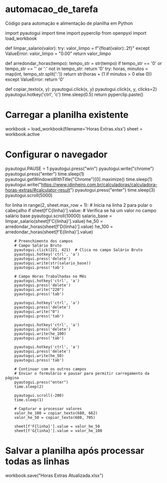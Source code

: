 # automacao_de_tarefa
Código para automação e alimentação de planilha em Python


import pyautogui
import time
import pyperclip
from openpyxl import load_workbook

def limpar_salario(valor):
    try:
        valor_limpo = f"{float(valor):.2f}"
    except ValueError:
        valor_limpo = "0.00"
    return valor_limpo

def arredondar_horas(tempo):
    tempo_str = str(tempo)
    if tempo_str == '0' or tempo_str == '' or ':' not in tempo_str:
        return '0'
    try:
        horas, minutos = map(int, tempo_str.split(':'))
        return str(horas + (1 if minutos > 0 else 0))
    except ValueError:
        return '0'
    
def copiar_texto(x, y):
    pyautogui.click(x, y)
    pyautogui.click(x, y, clicks=2)
    pyautogui.hotkey('ctrl', 'c')
    time.sleep(0.5)
    return pyperclip.paste()


# Carregar a planilha existente
workbook = load_workbook(filename='Horas Extras.xlsx')
sheet = workbook.active

# Configurar o navegador
pyautogui.PAUSE = 1
pyautogui.press("win")
pyautogui.write("chrome")
pyautogui.press("enter")
time.sleep(1)
pyautogui.getWindowsWithTitle("Chrome")[0].maximize()
time.sleep(1)
pyautogui.write("https://www.idinheiro.com.br/calculadoras/calculadora-horas-extras/#calculator-result")
pyautogui.press("enter")
time.sleep(3)
pyautogui.scroll(5000)

for linha in range(2, sheet.max_row + 1):  # Inicia na linha 2 para pular o cabeçalho
    if sheet[f'C{linha}'].value:  # Verifica se há um valor no campo salário base
        pyautogui.scroll(10000)
        salario_base = limpar_salario(sheet[f'C{linha}'].value)
        he_50 = arredondar_horas(sheet[f'D{linha}'].value)
        he_100 = arredondar_horas(sheet[f'E{linha}'].value)
        
        # Preenchimento dos campos
        # Campo Salário Bruto
        pyautogui.click(221, 421)  # Clica no campo Salário Bruto
        pyautogui.hotkey('ctrl', 'a')
        pyautogui.press('delete')
        pyautogui.write(str(salario_base))
        pyautogui.press('tab')

        # Campo Horas Trabalhadas no Mês
        pyautogui.hotkey('ctrl', 'a')
        pyautogui.press('delete')
        pyautogui.write("220")
        pyautogui.press('tab')

        pyautogui.hotkey('ctrl', 'a')
        pyautogui.press('delete')
        pyautogui.write("0")
        pyautogui.press('tab')

        pyautogui.hotkey('ctrl', 'a')
        pyautogui.press('delete')
        pyautogui.write(he_100)
        pyautogui.press('tab')
      
        pyautogui.hotkey('ctrl', 'a')
        pyautogui.press('delete')
        pyautogui.write(he_50)
        pyautogui.press('tab')

        # Continuar com os outros campos
        # Enviar o formulário e pausar para permitir carregamento da página
        pyautogui.press("enter")
        time.sleep(2)

        pyautogui.scroll(-200)
        time.sleep(1)
        
        # Capturar e processar valores
        valor_he_100 = copiar_texto(680, 662)
        valor_he_50 = copiar_texto(680, 705)
        
        sheet[f'F{linha}'].value = valor_he_50
        sheet[f'G{linha}'].value = valor_he_100
       

# Salvar a planilha após processar todas as linhas
workbook.save("Horas Extras Atualizada.xlsx")





